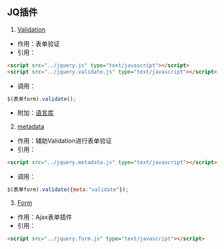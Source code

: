 ## JQ插件
1. [Validation](http://plugins.jquery.com/validation/)
  - 作用：表单验证
  - 引用：
   ```html
   <script src="../jquery.js" type="text/javascript"></script>
   <script src="../jquery.validate.js" type="text/javascript"></script>
   ```
  - 调用：
   ```javascript
   $(表单form).validate();
   ```
  - 附加：[语言库](http://www.bvbcode.com/cn/ek9btw8j-1276785)
2. [metadata](https://github.com/jquery-archive/jquery-metadata)
  - 作用：辅助Validation进行表单验证
  - 引用：
   ```html
   <script src="../jquery.metadata.js" type="text/javascript"></script>
   ```
  - 调用：
   ```javascript
   $(表单form).validate({meta:"validate"});
   ```
3. [Form](http://plugins.jquery.com/form/)
  - 作用：Ajax表单插件
  - 引用：
   ```html
   <script src="../jquery.form.js" type="text/javascript"></script>
   ```
